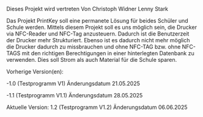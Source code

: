 Dieses Projekt wird vertreten Von
  Christoph Widner
  Lenny Stark


Das Projekt PrintKey soll eine permanete Lösung für beides Schüler und Schule werden.
Mittels diesem Projekt soll es uns möglich sein, die Drucker via NFC-Reader und 
NFC-Tag anzusteuern. Dadurch ist die Benutzerzeit der Drucker mehr Strukturiert.
Ebenso ist es dadurch nicht mehr möglich die Drucker dadurch zu missbrauchen und ohne NFC-TAG
bzw. ohne NFC-TAGS mit den richtigen Berechtigungen in einer hinterlegten Datenbank zu verwenden.
Dies soll Strom als auch Material für die Schule sparen.

Vorherige Version(en):


  -1.0 (Testprogramm V1)
  Änderungsdatum 21.05.2025

  -1.1 (Testprogramm V1.1)
   Änderungsdatum 28.05.2025


Aktuelle Version:
   1.2 (Testprogramm V1.2)
   Änderungsdatum 06.06.2025
